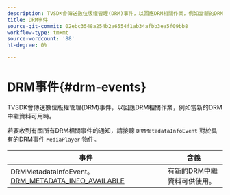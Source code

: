 ```yaml
---
description: TVSDK會傳送數位版權管理(DRM)事件，以回應DRM相關作業，例如當新的DRM中繼資料可用時。
title: DRM事件
source-git-commit: 02ebc3548a254b2a6554f1ab34afbb3ea5f09bb8
workflow-type: tm+mt
source-wordcount: '88'
ht-degree: 0%

---
```


# DRM事件{#drm-events}

TVSDK會傳送數位版權管理(DRM)事件，以回應DRM相關作業，例如當新的DRM中繼資料可用時。

若要收到有關所有DRM相關事件的通知，請接聽 `DRMMetadataInfoEvent` 對於具有的DRM事件 `MediaPlayer` 物件。

| 事件 | 含義 |
|---|---|
| DRMMetadataInfoEvent。[DRM_METADATA_INFO_AVAILABLE](https://help.adobe.com/en_US/primetime/api/psdk/asdoc-dhls_1.4/com/adobe/mediacore/events/DRMMetadataInfoEvent.html#DRM_METADATA_INFO_AVAILABLE) | 有新的DRM中繼資料可供使用。 |
